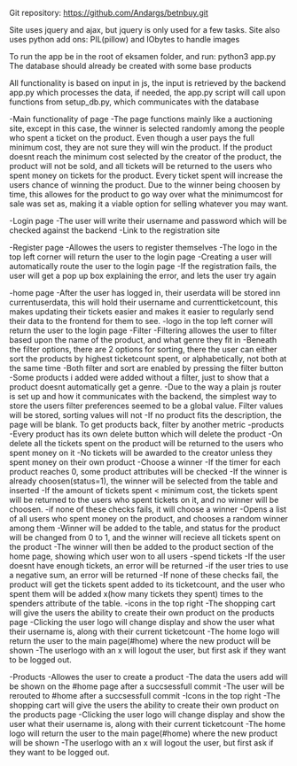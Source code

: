 Git repository: https://github.com/Andargs/betnbuy.git

Site uses jquery and ajax, but jquery is only used for a few tasks.
Site also uses python add ons: PIL(pillow) and IObytes to handle images


To run the app be in the root of eksamen folder, and run: python3 app.py
The database should already be created with some base products


All functionality is based on input in js, the input is retrieved by the backend app.py which processes the data, if needed, the app.py script will call upon functions from setup_db.py, which communicates with the database

-Main functionality of page
    -The page functions mainly like a auctioning site, except in this case, the winner is selected randomly among the people who spent a ticket on the product. Even though a user pays the full minimum cost, they are not sure they will win the product. If the product doesnt reach the minimum cost selected by the creator of the product, the product will not be sold, and all tickets will be returned to the users who spent money on tickets for the product.
    Every ticket spent will increase the users chance of winning the product. Due to the winner being choosen by time, this allowes for the product to go way over what the minimumcost for sale was set as, making it a viable option for selling whatever you may want.

-Login page
    -The user will write their username and password which will be checked against the backend
    -Link to the registration site

-Register page
    -Allowes the users to register themselves
    -The logo in the top left corner will return the user to the login page
    -Creating a user will automatically route the user to the login page
    -If the registration fails, the user will get a pop up box explaining the error, and lets the user try again

-home page
    -After the user has logged in, their userdata will be stored inn currentuserdata, this will hold their username and currentticketcount, this makes updating their tickets easier and makes it easier to regularly send their data to the frontend for them to see.
    -logo in the top left corner will return the user to the login page
    -Filter
        -Filtering allowes the user to filter based upon the name of the product, and what genre they fit in
        -Beneath the filter options, there are 2 options for sorting, there the user can either sort the products by highest ticketcount spent, or alphabetically, not both at the same time
        -Both filter and sort are enabled by pressing the filter button
        -Some products i added were added without a filter, just to show that a product doesnt automatically get a genre.
        -Due to the way a plain js router is set up and how it communicates with the backend, the simplest way to store the users filter preferences seemed to be a global value. Filter values will be stored, sorting values will not
        -If no product fits the description, the page will be blank. To get products back, filter by another metric
    -products
        -Every product has its own delete button which will delete the product
            -On delete all the tickets spent on the product will be returned to the users who spent money on it
            -No tickets will be awarded to the creator unless they spent money on their own product
        -Choose a winner
            -If the timer for each product reaches 0, some product attributes will be checked
                -If the winner is already choosen(status=1), the winner will be selected from the table and inserted
                -If the amount of tickets spent < minimum cost, the tickets spent will be returned to the users who spent tickets on it, and no winner will be choosen.
                -if none of these checks fails, it will choose a winner
                    -Opens a list of all users who spent money on the product, and chooses a random winner among them
                    -Winner will be added to the table, and status for the product will be changed from 0 to 1, and the winner will recieve all tickets spent on the product
                    -The winner will then be added to the product section of the home page, showing which user won to all users
        -spend tickets
            -If the user doesnt have enough tickets, an error will be returned
            -if the user tries to use a negative sum, an error will be returned
            -If none of these checks fail, the product will get the tickets spent added to its ticketcount, and the user who spent them will be added x(how many tickets they spent) times to the spenders attribute of the table.
        -icons in the top right
            -The shopping cart will give the users the ability to create their own product on the products page
            -Clicking the user logo will change display and show the user what their username is, along with their current ticketcount
            -The home logo will return the user to the main page(#home) where the new product will be shown
            -The userlogo with an x will logout the user, but first ask if they want to be logged out.

-Products
    -Allowes the user to create a product
    -The data the users add will be shown on the #home page after a succsessfull commit
    -The user will be rerouted to #home after a succsessfull commit
    -Icons in the top right
        -The shopping cart will give the users the ability to create their own product on the products page
        -Clicking the user logo will change display and show the user what their username is, along with their current ticketcount
        -The home logo will return the user to the main page(#home) where the new product will be shown
        -The userlogo with an x will logout the user, but first ask if they want to be logged out.